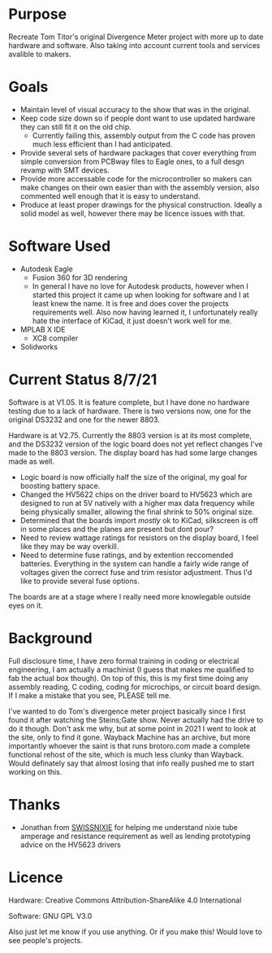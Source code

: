 # Purpose
Recreate Tom Titor's original Divergence Meter project with more up to date hardware and software. Also taking into account current tools and services avalible to makers.

# Goals
* Maintain level of visual accuracy to the show that was in the original.
* Keep code size down so if people dont want to use updated hardware they can still fit it on the old chip.
  * Currently failing this, assembly output from the C code has proven much less efficient than I had anticipated.
* Provide several sets of hardware packages that cover everything from simple conversion from PCBway files to Eagle ones, to a full desgn revamp with SMT devices.
* Provide more accessable code for the microcontroller so makers can make changes on their own easier than with the assembly version, also commented well enough that it is easy to understand.
* Produce at least proper drawings for the physical construction. Ideally a solid model as well, however there may be licence issues with that.

# Software Used
* Autodesk Eagle
  * Fusion 360 for 3D rendering
  * In general I have no love for Autodesk products, however when I started this project it came up when looking for software and I at least knew the name. It is free and does cover the projects requirements well. Also now having learned it, I unfortunately really hate the interface of KiCad, it just doesn't work well for me.
* MPLAB X IDE
  * XC8 compiler
* Solidworks

# Current Status 8/7/21
Software is at V1.05. It is feature complete, but I have done no hardware testing due to a lack of hardware. There is two versions now, one for the original DS3232 and one for the newer 8803. 

Hardware is at V2.75. Currently the 8803 version is at its most complete, and the DS3232 version of the logic board does not yet reflect changes I've made to the 8803 version. The display board has had some large changes made as well.
* Logic board is now officially half the size of the original, my goal for boosting battery space.
* Changed the HV5622 chips on the driver board to HV5623 which are designed to run at 5V natively with a higher max data frequency while being physically smaller, allowing the final shrink to 50% original size.
* Determined that the boards import *mostly* ok to KiCad, silkscreen is off in some places and the planes are present but dont pour?
* Need to review wattage ratings for resistors on the display board, I feel like they may be way overkill.
* Need to determine fuse ratings, and by extention reccomended batteries. Everything in the system can handle a fairly wide range of voltages given the correct fuse and trim resistor adjustment. Thus I'd like to provide several fuse options.

The boards are at a stage where I really need more knowlegable outside eyes on it.

# Background
Full disclosure time, I have zero formal training in coding or electrical engineering, I am actually a machinist (I guess that makes me qualified to fab the actual box though). On top of this, this is my first time doing any assembly reading, C coding, coding for microchips, or circuit board design. If I make a mistake that you see, PLEASE tell me.

I've wanted to do Tom's divergence meter project basically since I first found it after watching the Steins;Gate show. Never actually had the drive to do it though. Don't ask me why, but at some point in 2021 I went to look at the site, only to find it gone. Wayback Machine has an archive, but more importantly whoever the saint is that runs brotoro.com made a complete functional rehost of the site, which is much less clunky than Wayback. Would definately say that almost losing that info really pushed me to start working on this.

# Thanks
* Jonathan from [SWISSNIXIE](http://www.swissnixie.com/) for helping me understand nixie tube amperage and resistance requirement as well as lending prototyping advice on the HV5623 drivers

# Licence
Hardware: Creative Commons Attribution-ShareAlike 4.0 International

Software: GNU GPL V3.0

Also just let me know if you use anything. Or if you make this! Would love to see people's projects.
